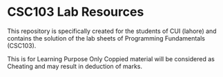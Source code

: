 # CSC103 Lab Resources

This repository is specifically created for the students of CUI (lahore) and contains the solution of the lab sheets of Programming Fundamentals (CSC103).

This
is for Learning Purpose Only 
Coppied material will be considered as Cheating and may result in deduction of marks.

